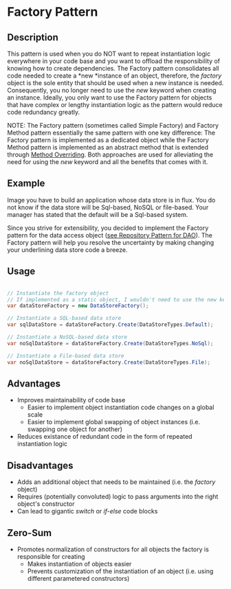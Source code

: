 # Factory Pattern

## Description

This pattern is used when you do NOT want to repeat instantiation logic everywhere in your code base and you want to offload the responsibility of knowing how to create dependencies.  The Factory pattern consolidates all code needed to create a *new *instance of an object, therefore, the _factory_ object is the sole entity that should be used when a new instance is needed.  Consequently, you no longer need to use the _new_ keyword when creating an instance.  Ideally, you only want to use the Factory pattern for objects that have complex or lengthy instantiation logic as the pattern would reduce code redundancy greatly.

NOTE:
The Factory pattern (sometimes called Simple Factory) and Factory Method pattern essentially the same pattern with one key difference: The Factory pattern is implemented as a dedicated object while the Factory Method pattern is implemented as an abstract method that is extended through [Method Overriding](https://en.wikipedia.org/wiki/Method_overriding).  Both approaches are used for alleviating the need for using the _new_ keyword and all the benefits that comes with it.

## Example

Image you have to build an application whose data store is in flux.  You do not know if the data store will be Sql-based, NoSQL or file-based.  Your manager has stated that the default will be a Sql-based system.

Since you strive for extensibility, you decided to implement the Factory pattern for the data access object ([see Repository Pattern for DAO](../../behavioral/repository/README.md)).  The Factory pattern will help you resolve the uncertainty by making changing your underlining data store code a breeze.

## Usage

``` csharp

// Instantiate the factory object
// If implemented as a static object, I wouldn't need to use the new keyword here
var dataStoreFactory = new DataStoreFactory();

// Instantiate a SQL-based data store
var sqlDataStore = dataStoreFactory.Create(DataStoreTypes.Default);

// Instantiate a NoSQL-based data store
var noSqlDataStore = dataStoreFactory.Create(DataStoreTypes.NoSql);

// Instantiate a File-based data store
var noSqlDataStore = dataStoreFactory.Create(DataStoreTypes.File);

```

## Advantages

* Improves maintainability of code base
  * Easier to implement object instantiation code changes on a global scale
  * Easier to implement global swapping of object instances (i.e. swapping one object for another)
* Reduces existance of redundant code in the form of repeated instantiation logic

## Disadvantages

* Adds an additional object that needs to be maintained (i.e. the _factory_ object)
* Requires (potentially convoluted) logic to pass arguments into the right object's constructor
* Can lead to gigantic _switch_ or _if-else_ code blocks

## Zero-Sum

* Promotes normalization of constructors for all objects the factory is responsible for creating
  * Makes instantiation of objects easier
  * Prevents customization of the instantiation of an object (i.e. using different parametered constructors)